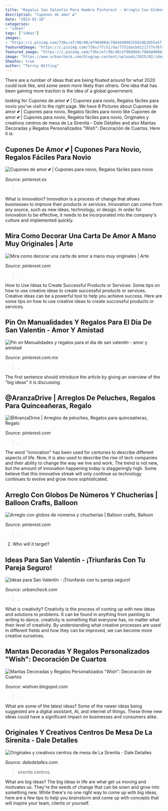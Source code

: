```yaml
---
title: "Regalos San Valentin Para Hombre Pinterest - Arreglo Con Globos De Números Y Chucherías"
description: "Cupones de amor 💕"
date: "2023-02-18"
categories:
- "ideas"
tags: ["ideas"]
images:
- "https://i.pinimg.com/736x/ef/90/40/ef904084c7884d4096335810b2055e5f.jpg"
featuredImage: "https://i.pinimg.com/736x/77/51/da/7751dacbd121777e76f4c0108d77560f.jpg"
featured_image: "https://i.pinimg.com/736x/ef/90/40/ef904084c7884d4096335810b2055e5f.jpg"
image: "https://www.urbancheck.com/blog/wp-content/uploads/2015/02/ideas-para-san-valentin-2.jpg"
ShowToc: true
author: "Torrey Witting"
---
```



There are a number of ideas that are being floated around for what 2020 could look like, and some seem more likely than others. One idea that has been gaining more traction is the idea of a global government.

	

		
looking for Cupones de amor 💕 | Cupones para novio, Regalos fáciles para novio you've visit to the right page. We have 8 Pictures about Cupones de amor 💕 | Cupones para novio, Regalos fáciles para novio like Cupones de amor 💕 | Cupones para novio, Regalos fáciles para novio, Originales y creativos centros de mesa de La Sirenita - Dale Detalles and also Mantas Decoradas y Regalos Personalizados &quot;Wish&quot;: Decoración de Cuartos. Here it is:
		
    
## Cupones De Amor 💕 | Cupones Para Novio, Regalos Fáciles Para Novio

<img loading=lazy src="https://i.pinimg.com/736x/aa/09/33/aa0933660961827bc01b9aff4543d4d1.jpg" onerror="this.onerror=null;this.src='https://tse3.mm.bing.net/th?id=OIP.2zHn2pSelSq6k9cot-kWPAHaJ3&amp;pid=15.1';" alt="Cupones de amor 💕 | Cupones para novio, Regalos fáciles para novio">

_Source: pinterest.es_

>. 

	

What is innovation?
Innovation is a process of change that allows businesses to improve their products or services. Innovation can come from any source, such as new ideas, technology, or design. In order for innovation to be effective, it needs to be incorporated into the company's culture and implemented quickly.

    
## Mira Como Decorar Una Carta De Amor A Mano Muy Originales | Arte

<img loading=lazy src="https://i.pinimg.com/736x/77/51/da/7751dacbd121777e76f4c0108d77560f.jpg" onerror="this.onerror=null;this.src='https://tse2.mm.bing.net/th?id=OIP.IZUpdFMKXAdXDNUap6VZMwAAAA&amp;pid=15.1';" alt="Mira como decorar una carta de amor a mano muy originales | Arte">

_Source: pinterest.com_

>. 

	

How to Use Ideas to Create Successful Products or Services: Some tips on how to use creative ideas to create successful products or services.
Creative ideas can be a powerful tool to help you achieve success. Here are some tips on how to use creative ideas to create successful products or services.

    
## Pin On Manualidades Y Regalos Para El Dia De San Valentin - Amor Y Amistad

<img loading=lazy src="https://i.pinimg.com/736x/ef/90/40/ef904084c7884d4096335810b2055e5f.jpg" onerror="this.onerror=null;this.src='https://tse2.mm.bing.net/th?id=OIP.zVtzLW7MESwPejLfd8F6KwHaJ4&amp;pid=15.1';" alt="Pin on Manualidades y regalos para el dia de san valentin - amor y amistad">

_Source: pinterest.com.mx_

>. 

	

The first sentence should introduce the article by giving an overview of the "big ideas" it is discussing.

    
## @AranzaDrive | Arreglos De Peluches, Regalos Para Quinceañeras, Regalo

<img loading=lazy src="https://i.pinimg.com/736x/25/91/66/259166f84cad4981e2835613f40a22ad.jpg" onerror="this.onerror=null;this.src='https://tse3.mm.bing.net/th?id=OIP.SOc1YrMrX6qcnlvw-pc1zQHaLy&amp;pid=15.1';" alt="@AranzaDrive | Arreglos de peluches, Regalos para quinceañeras, Regalo">

_Source: pinterest.com_

>. 

	

The word "innovation" has been used for centuries to describe different aspects of life. Now, it is also used to describe the rise of tech companies and their ability to change the way we live and work. The trend is not new, but the amount of innovation happening today is staggeringly high. Some believe that this innovative streak will only continue as technology continues to evolve and grow more sophisticated.

    
## Arreglo Con Globos De Números Y Chucherías | Balloon Crafts, Balloon

<img loading=lazy src="https://i.pinimg.com/736x/a3/ac/a7/a3aca7f3315bccca14457b67804322c3.jpg" onerror="this.onerror=null;this.src='https://tse4.mm.bing.net/th?id=OIP.e3d7p5YIql3lhZfAqe1XvQHaHa&amp;pid=15.1';" alt="Arreglo con globos de números y chucherías | Balloon crafts, Balloon">

_Source: pinterest.com_

>. 

	

2) Who will it target?

    
## Ideas Para San Valentín - ¡Triunfarás Con Tu Pareja Seguro!

<img loading=lazy src="https://www.urbancheck.com/blog/wp-content/uploads/2015/02/ideas-para-san-valentin-2.jpg" onerror="this.onerror=null;this.src='https://tse3.mm.bing.net/th?id=OIP.fAgnt52whDtNOKGehkE-BgHaGK&amp;pid=15.1';" alt="Ideas para San Valentín - ¡Triunfarás con tu pareja seguro!">

_Source: urbancheck.com_

>. 

	

What is creativity?
Creativity is the process of coming up with new ideas and solutions to problems. It can be found in anything from painting to writing to dance. creativity is something that everyone has, no matter what their level of creativity. By understanding what creative processes are used in different fields and how they can be improved, we can become more creative ourselves.

    
## Mantas Decoradas Y Regalos Personalizados &quot;Wish&quot;: Decoración De Cuartos

<img loading=lazy src="http://3.bp.blogspot.com/-HDTatQMKfvI/TV6tZBFyp5I/AAAAAAAAAE0/m3O8zDvxIjM/w1200-h630-p-k-no-nu/habitacion-hesperia-finisterre-072008.jpg" onerror="this.onerror=null;this.src='https://tse1.mm.bing.net/th?id=OIP.cRkWqEi46cq0Vc86yoi67wHaFj&amp;pid=15.1';" alt="Mantas Decoradas y Regalos Personalizados &quot;Wish&quot;: Decoración de Cuartos">

_Source: wishver.blogspot.com_

>. 

	

What are some of the latest ideas?
Some of the newer ideas being suggested are a digital assistant, AI, and internet of things. These three new ideas could have a significant impact on businesses and consumers alike.

    
## Originales Y Creativos Centros De Mesa De La Sirenita - Dale Detalles

<img loading=lazy src="https://i1.wp.com/www.daledetalles.com/wp-content/uploads/2016/08/centro-de-mesa-sirenita7.jpg" onerror="this.onerror=null;this.src='https://tse4.mm.bing.net/th?id=OIP.OCThVuTy2wvfMMdq--GoHgHaLF&amp;pid=15.1';" alt="Originales y creativos centros de mesa de La Sirenita - Dale Detalles">

_Source: daledetalles.com_

>sirenita centros. 

	

What are big ideas?
The big ideas in life are what get us moving and motivates us. They're the seeds of change that can be sown and grow into something new. While there's no one right way to come up with big ideas, here are a few tips to help you brainstorm and come up with concepts that will inspire your team, clients or yourself.

